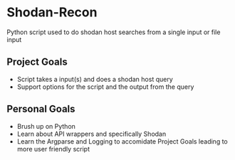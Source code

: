 # Shodan-Recon
Python script used to do shodan host searches from a single input or file input

## **Project Goals**
  - Script takes a input(s) and does a shodan host query
  - Support options for the script and the output from the query

## **Personal Goals**
  - Brush up on Python
  - Learn about API wrappers and specifically Shodan
  - Learn the Argparse and Logging to accomidate Project Goals leading to more user friendly script
